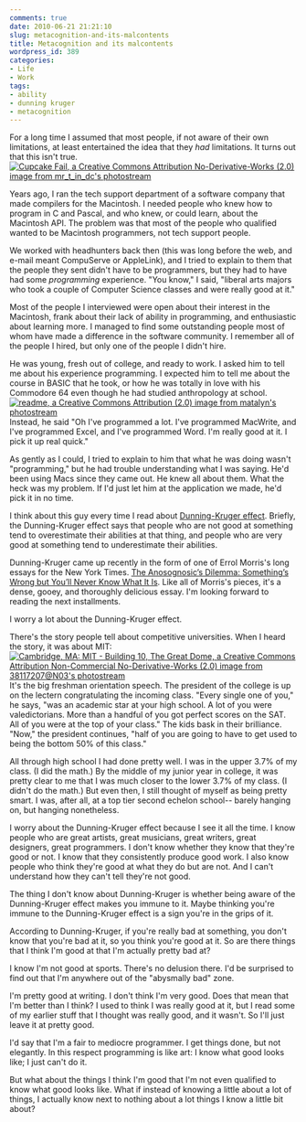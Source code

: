 ```yaml
---
comments: true
date: 2010-06-21 21:21:10
slug: metacognition-and-its-malcontents
title: Metacognition and its malcontents
wordpress_id: 389
categories:
- Life
- Work
tags:
- ability
- dunning kruger
- metacognition
---
```


For a long time I assumed that most people, if not aware of their own limitations, at least entertained the idea that they _had_ limitations. It turns out that this isn't true.
[![Cupcake Fail, a Creative Commons Attribution No-Derivative-Works (2.0) image from mr_t_in_dc's photostream](/IMAGE/cupcakefail.jpg)](https://www.flickr.com/photos/mr_t_in_dc/3396791200/)

Years ago, I ran the tech support department of a software company that made compilers for the Macintosh. I needed people who knew how to program in C and Pascal, and who knew, or could learn, about the Macintosh API. The problem was that most of the people who qualified wanted to be Macintosh programmers, not tech support people. 

We worked with headhunters back then (this was long before the web, and e-mail meant CompuServe or AppleLink), and I tried to explain to them that the people they sent didn't have to be programmers, but they had to have had some _programming_ experience. "You know," I said, "liberal arts majors who took a couple of Computer Science classes and were really good at it."

Most of the people I interviewed were open about their interest in the Macintosh, frank about their lack of ability in programming, and enthusiastic about learning more. I managed to find some outstanding people most of whom have made a difference in the software community. I remember all of the people I hired, but only one of the people I didn't hire.

He was young, fresh out of college, and ready to work. I asked him to tell me about his experience programming. I expected him to tell me about the course in BASIC that he took, or how he was totally in love with his Commodore 64 even though he had studied anthropology at school. [![readme, a Creative Commons Attribution (2.0) image from matalyn's photostream](/IMAGE/floppies-300x225.jpg)](https://www.flickr.com/photos/matalyn/417365492/)Instead, he said "Oh I've programmed a lot. I've programmed MacWrite, and I've programmed Excel, and I've programmed Word. I'm really good at it. I pick it up real quick."

As gently as I could, I tried to explain to him that what he was doing wasn't "programming," but he had trouble understanding what I was saying. He'd been using Macs since they came out. He knew all about them. What the heck was my problem. If I'd just let him at the application we made, he'd pick it in no time.

I think about this guy every time I read about [Dunning-Kruger effect](https://en.wikipedia.org/wiki/Dunning%E2%80%93Kruger_effect). Briefly, the Dunning-Kruger effect says that people who are not good at something tend to overestimate their abilities at that thing, and people who are very good at something tend to underestimate their abilities.

Dunning-Kruger came up recently in the form of one of Errol Morris's long essays for the New York Times. [ The Anosognosic’s Dilemma: Something’s Wrong but You’ll Never Know What It Is](https://opinionator.blogs.nytimes.com/2010/06/20/the-anosognosics-dilemma-1/). Like all of Morris's pieces, it's a dense, gooey, and thoroughly delicious essay. I'm looking forward to reading the next installments.

I worry a lot about the Dunning-Kruger effect.

There's the story people tell about competitive universities. When I heard the story, it was about MIT:[![Cambridge, MA: MIT - Building 10, The Great Dome</a>, a Creative Commons Attribution Non-Commercial No-Derivative-Works (2.0) image from 38117207@N03's photostream](/IMAGE/4291126679_1e814455cf_m.jpg)](https://www.flickr.com/photos/38117207@N03/4291126679) It's the big freshman orientation speech. The president of the college is up on the lectern congratulating the incoming class. "Every single one of you," he says, "was an academic star at your high school. A lot of you were valedictorians. More than a handful of you got perfect scores on the SAT. All of you were at the top of your class." The kids bask in their brilliance. "Now," the president continues, "half of you are going to have to get used to being the bottom 50% of this class."

All through high school I had done pretty well. I was in the upper 3.7% of my class. (I did the math.) By the middle of my junior year in college, it was pretty clear to me that I was much closer to the lower 3.7% of my class. (I didn't do the math.) But even then, I still thought of myself as being pretty smart. I was, after all, at a top tier second echelon school-- barely hanging on, but hanging nonetheless.

I worry about the Dunning-Kruger effect because I see it all the time. I know people who are great artists, great musicians, great writers, great designers, great programmers. I don't know whether they know that they're good or not. I know that they consistently produce good work. I also know people who think they're good at what they do but are not. And I can't understand how they can't tell they're not good.

The thing I don't know about Dunning-Kruger is whether being aware of the Dunning-Kruger effect makes you immune to it.  Maybe thinking you're immune to the Dunning-Kruger effect is a sign you're in the grips of it.

According to Dunning-Kruger, if you're really  bad at something, you don't know that you're bad at it, so you think you're good at it. So are there things that I think I'm good at that I'm actually pretty bad at?

I know I'm not good at sports. There's no delusion there. I'd be surprised to find out that I'm anywhere out of the "abysmally bad" zone.

I'm pretty good at writing. I don't think I'm very good. Does that mean that I'm better than I think? I used to think I was really good at it, but I read some of my earlier stuff that I thought was really good, and it wasn't. So I'll just leave it at pretty good.

I'd say that I'm a fair to mediocre programmer. I get things done, but not elegantly. In this respect programming is like art: I know what good looks like; I just can't do it.

But what about the things I think I'm good that I'm not even qualified to know what good looks like. What if instead of knowing a little about a lot of things, I actually know next to nothing about a lot things I know a little bit about?



